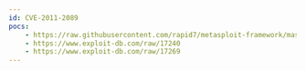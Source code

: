 ```yaml
---
id: CVE-2011-2089
pocs:
    - https://raw.githubusercontent.com/rapid7/metasploit-framework/master/modules/exploits/windows/scada/iconics_webhmi_setactivexguid.rb
    - https://www.exploit-db.com/raw/17240
    - https://www.exploit-db.com/raw/17269
---
```

